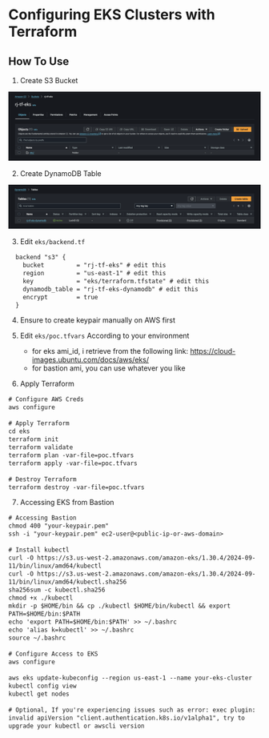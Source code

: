 # Configuring EKS Clusters with Terraform

## How To Use

1. Create S3 Bucket

![S3](assets/S3.png)

2. Create DynamoDB Table

![DynamoDB-Table](assets/DynamoDB-Table.png)

3. Edit `eks/backend.tf`

```
  backend "s3" {
    bucket         = "rj-tf-eks" # edit this
    region         = "us-east-1" # edit this
    key            = "eks/terraform.tfstate" # edit this
    dynamodb_table = "rj-tf-eks-dynamodb" # edit this
    encrypt        = true
  }
```

4. Ensure to create keypair manually on AWS first
5. Edit `eks/poc.tfvars` According to your environment
   - for eks ami_id, i retrieve from the following link: https://cloud-images.ubuntu.com/docs/aws/eks/
   - for bastion ami, you can use whatever you like

6. Apply Terraform

```
# Configure AWS Creds
aws configure

# Apply Terraform
cd eks
terraform init
terraform validate
terraform plan -var-file=poc.tfvars
terraform apply -var-file=poc.tfvars

# Destroy Terraform
terraform destroy -var-file=poc.tfvars
```

7. Accessing EKS from Bastion

```
# Accessing Bastion
chmod 400 "your-keypair.pem"
ssh -i "your-keypair.pem" ec2-user@<public-ip-or-aws-domain>

# Install kubectl
curl -O https://s3.us-west-2.amazonaws.com/amazon-eks/1.30.4/2024-09-11/bin/linux/amd64/kubectl
curl -O https://s3.us-west-2.amazonaws.com/amazon-eks/1.30.4/2024-09-11/bin/linux/amd64/kubectl.sha256
sha256sum -c kubectl.sha256
chmod +x ./kubectl
mkdir -p $HOME/bin && cp ./kubectl $HOME/bin/kubectl && export PATH=$HOME/bin:$PATH
echo 'export PATH=$HOME/bin:$PATH' >> ~/.bashrc
echo 'alias k=kubectl' >> ~/.bashrc
source ~/.bashrc

# Configure Access to EKS
aws configure

aws eks update-kubeconfig --region us-east-1 --name your-eks-cluster
kubectl config view
kubectl get nodes

# Optional, If you're experiencing issues such as error: exec plugin: invalid apiVersion "client.authentication.k8s.io/v1alpha1", try to upgrade your kubectl or awscli version
```